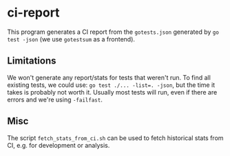 # ci-report

This program generates a CI report from the `gotests.json` generated by `go test -json` (we use `gotestsum` as a frontend).

## Limitations

We won't generate any report/stats for tests that weren't run. To find all existing tests, we could use: `go test ./... -list=. -json`, but the time it takes is probably not worth it. Usually most tests will run, even if there are errors and we're using `-failfast`.

## Misc

The script `fetch_stats_from_ci.sh` can be used to fetch historical stats from CI, e.g. for development or analysis.
